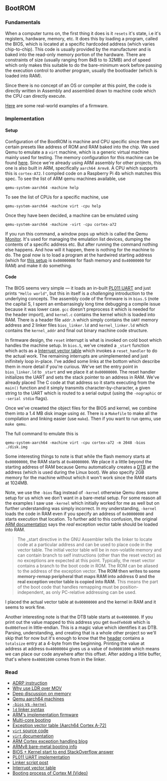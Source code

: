 ## BootROM

### Fundamentals

When a computer turns on, the first thing it does is it `resets` it's state, i.e it's registers, hardware, memory, etc. It does this by loading a program, called the BIOS, which is located at a specific hardcoded address (which varies chip-to-chip). This code is usually provided by the manufacturer and is baked into the read-only memory portion of the hardware. There are constraints of size (usually ranging from 8kB to to 32MB) and of speed which only makes this suitable to do the bare-minimum work before passing the execution control to another program, usually the bootloader (which is loaded into RAM).

Since there is no concept of an OS or compiler at this point, the code is directly written in Assembly and assembled down to machine code which the CPU can directly execute.

[Here](https://stackoverflow.com/a/15666043) are some real-world examples of a firmware.


### Implementation

#### Setup

Configuration of the BootROM is machine and CPU specific since there are certain presets like address of ROM and RAM baked into the chip. We used Qemu to emulate a a `virt` machine, which is a generic virtual machine mainly used for testing. The memory configuration for this machine can be found [here](https://github.com/qemu/qemu/blob/master/hw/arm/virt.c#L132). Since we're already using ARM assembly for other projects, this one is also built in ARM, specifically `aarch64 Armv8`. A CPU which supports this is `cortex-A72`. I compiled code on a Raspberry Pi 4b which matches this spec. To see the list of ARM qemu machines available, use 
```
qemu-system-aarch64 -machine help
```

To see the list of CPUs for a specific machine, use
```
qemu-system-aarch64 -machine virt -cpu help
```

Once they have been decided, a machine can be emulated using
```
qemu-system-aarch64 -machine -virt -cpu cortex-a72
```

If you run this command, a window pops up which is called the Qemu [Monitor](https://en.wikibooks.org/wiki/QEMU/Monitor). It's used for managing the emulation list devices, dumping the contents of a specific address etc. But after running the command nothing else happens. And how will it happen, there is nothing for the machine to do. The goal now is to load a program at the hardwired starting address (which for [this setup](https://qemu.readthedocs.io/en/latest/system/arm/virt.html#hardware-configuration-information-for-bare-metal-programming) is `0x00000000` for flash memory and `0x40000000` for RAM) and make it do something.

#### Code

The BIOS seems very simple — it loads an in-built [PL011 UART](https://developer.arm.com/documentation/ddi0183/g/) and just prints `"Hello world"`, but this in itself is a _challenging_ introduction to the underlying concepts. The assembly code of the firmware is in `bios.S` (note the capital S, I spent an embarrasingly long time debugging a compile issue because it was lower case. `gcc` doesn't preprocess it which is needed for the header import), and `kernel.c` contains the kernel which is loaded into RAM. There is a header file `addr.h` which simply contains the `UART` memory address and 2 linker files `bios_linker.ld` and `kernel_linker.ld` which contains the `kernel_addr` and final out binary machine code structure.

In firmware design, the `reset` interrupt is what is invoked on cold boot which handles the machine setup. In `bios.S`, we've created a `_start` function which acts as a [Interrupt vector table](https://en.wikipedia.org/wiki/Interrupt_vector_table) which invokes a `reset_handler` to do the actual work. The remaining interrupts are unimplemented and just inifinitely loop in-place. I've added some links at the bottom which describe them in more detail if you're curious. We've set the entry point in `bios_linker.ld` to `_start` and we place it at `0x00000000`. The reset handler initializes the UART and sets the stack pointer to an address in RAM. We've already placed The C code at that address so it starts executing from the `main()` function and it simply transmits character-by-character, a given string to the UART which is routed to a serial output (using the `-nographic` or `-serial stdio` flags).

Once we've creaeted the object files for the BIOS and kernel, we combine them into a 1.4 MB disk image using `dd`. There is a `Makefile` to make all the compilation and linking easier (use `make`). Then if you want to run qemu, use `make qemu`.

The full command to emulate this is
```
qemu-system-aarch64 -machine virt -cpu cortex-a72 -m 2048 -bios ./disk.img
```

Some interesting things to note is that while the flash memory starts at `0x00000000`, the RAM starts at `0x40000000`. We place it a little beyond the starting address of RAM because Qemu automatically creates a [DTB](https://elinux.org/Device_Tree_Reference) at the address (which is used during the Linux boot). We also specify 2GB memory for the machine without which it won't work since the RAM starts at 1024MB.

Note, we use the `-bios` flag instead of `-kernel` otherwise Qemu does some setup for us which we don't want in a bare-metal setup. For some reason all the examples I saw use `-kernel` which initially worked for me as well but on further understanding was simply incorrect. In my understanding, `-kernel` loads the code in RAM even if you specify an address of `0x00000000` and starts execution that location. To further add to this confusion, the original [ARM documentation](https://developer.arm.com/documentation/den0013/d/Boot-Code/Booting-a-bare-metal-system) says the _real_ exception vector table should be loaded into RAM.

> The _start directive in the GNU Assembler tells the linker to locate code at a particular address and can be used to place code in the vector table. 
> The initial vector table will be in non-volatile memory and can contain branch to self instructions (other than the reset vector) as no exceptions are 
> expected at this point. Typically, the reset vector contains a branch to the boot code in ROM. The ROM can be aliased to the address of the exception vector. 
> **The ROM then writes to some memory-remap peripheral that maps RAM into address 0 and the real exception vector table is copied into RAM.** 
> This means the part of the boot code that handles remapping must be position-independent, as only PC-relative addressing can be used.

I placed the actual vector table at `0x00000000` and the kernel in RAM and it seems to work fine.

Another interesting note is that the DTB table starts at `0x40000000`. If you print out the value mapped to this address you get `0xedfe0dd0` which is `0xd00dfeed` in little-endian. This is a magic value which identifies it as DTB. Parsing, understanding, and creating that is a whole other project so we'll skip that for now but it's enough to know that the [header](https://devicetree-specification.readthedocs.io/en/stable/flattened-format.html#header) contains a `totalsize` entry at a 4-byte from the beginning. Printing the value at address at address `0x40000004` gives us a value of `0x00001000` which means we can place our code anywhere after this offset. After adding a little buffer, that's where `0x40001000` comes from in the linker.

### Read
- [ADRP instruction](https://stackoverflow.com/questions/41906688/what-are-the-semantics-of-adrp-and-adrl-instructions-in-arm-assembly)
- [Why use LDR over MOV](https://stackoverflow.com/questions/14046686/why-use-ldr-over-mov-or-vice-versa-in-arm-assembly)
- [Deep discussion on memory](https://www.cs.ucr.edu/~csong/cs153/20f/lab0.html)
- [Qemu aarch64 machines](https://stackoverflow.com/questions/45206027/qemu-aarch64-supported-boards)
- [`-bios` vs `-kernel`](https://stackoverflow.com/questions/58420670/qemu-bios-vs-kernel-vs-device-loader-file)
- [`ld` linker syntax](https://ftp.gnu.org/old-gnu/Manuals/ld-2.9.1/html_chapter/ld_3.html)
- [ARM's implementation firmware](https://github.com/ARM-software/arm-trusted-firmware)
- [Multi-core booting](https://www.design-reuse.com/articles/38128/method-for-booting-arm-based-multi-core-socs.html)
- [Exception vector table (Aarch64 Cortex A-72)](https://developer.arm.com/documentation/den0024/a/AArch64-Exception-Handling/AArch64-exception-table?lang=en)
- [`virt` source code](https://github.com/qemu/qemu/blob/master/hw/arm/virt.c#L132)
- [`virt` documentation](https://qemu.readthedocs.io/en/latest/system/arm/virt.html)
- [ARM Cortex exception handling blog](https://interrupt.memfault.com/blog/arm-cortex-m-exceptions-and-nvic)
- [ARMv8 bare-metal booting info](http://classweb.ece.umd.edu/enee447.S2019/baremetal_boot_code_for_ARMv8_A_processors.pdf)
- [BIOS + Kernel start to end StackOverflow answer](https://stackoverflow.com/questions/33603842/how-to-make-the-kernel-for-my-bootloader/33619597#33619597)
- [PL011 UART implementation](https://krinkinmu.github.io/2020/11/29/PL011.html)
- [Linker script post](https://mcyoung.xyz/2021/06/01/linker-script/)
- [Interrupt vector table](https://en.wikipedia.org/wiki/Interrupt_vector_table)
- [Booting process of Cortex M (Video)](https://www.youtube.com/watch?v=3brOzLJmeek)
